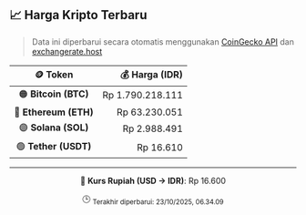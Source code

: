 

<!-- HARGA_KRIPTO -->
## 📈 Harga Kripto Terbaru

> Data ini diperbarui secara otomatis menggunakan [CoinGecko API](https://www.coingecko.com/) dan [exchangerate.host](https://exchangerate.host/)

<div align="center">

| 🪙 Token | 💰 Harga (IDR) |
|:------:|---------------:|
| 🟠 **Bitcoin (BTC)**   | Rp 1.790.218.111 |
| 🔵 **Ethereum (ETH)**  | Rp 63.230.051 |
| 🟣 **Solana (SOL)**    | Rp 2.988.491 |
| 🟢 **Tether (USDT)**   | Rp 16.610 |

---

💱 **Kurs Rupiah (USD → IDR)**: Rp 16.600

🕒 <sub>Terakhir diperbarui: 23/10/2025, 06.34.09</sub>

</div>
<!-- /HARGA_KRIPTO -->